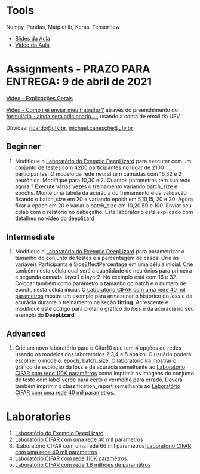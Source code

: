 # Tools

Numpy, Pandas, Matplotlib, Keras, Tensorflow

* [Slides da Aula](https://docs.google.com/presentation/d/e/2PACX-1vQmTWR8lje4hd619-gXVBJbwytqmMK8fzH9kpgqnww9QB7KcsC1pE0dh3aZXK3t_wA_f_EVI4ebBr0G/pub?start=false&loop=false&delayms=3000)
* [Vídeo da Aula](https://www.youtube.com/playlist?list=PL-khHIKnEw7NoOjYO5b11A_LJQ0Ot804R)

# Assignments - PRAZO PARA ENTREGA: 9 de abril de 2021

[Video - Explicações Gerais](https://www.youtube.com/watch?v=Ug38GG3g28Q&list=PL-khHIKnEw7MFqHmeA5HFFQkPeRYTyi3_&index=1)

[Video - Como irei enviar meu trabalho ?](https://youtu.be/WZLP5J2YEAg) através do preenchimento do [formulário - ainda será adicionado....](), usando a conta de email da UFV.


Dúvidas: ricardo@ufv.br, michael.canesche@ufv.br

## Beginner

1. Modifique o [Laboratório do Exemplo DeepLizard](https://colab.research.google.com/drive/1OdD34nvfzGAUjWvIpUh3XPULJ2eeyQSS?usp=sharing#scrollTo=rM3fT8otpMDh) para executar com um conjunto de testes com 4200 participantes no lugar de 2100 participantes. O modelo da rede neural tem camadas com 16,32 e 2 neurônios. Modifique para 10,30 e 2. Quantos parametros tem sua rede agora ? Execute várias vezes o treinamento variando batch_size e epochs. Monte uma tabela da acurácia do treinamento e da validação fixando o batch_size em 20 e variando epoch em 5,10,15, 20 e 30. Agora fixar a epoch em 20 e variar o batch_size em 10,20,50 e 100. Enviar seu colab com o relatório no cabeçalho. Este laboratório está explicado com detalhes no [video do deeplizard](https://www.youtube.com/watch?v=qFJeN9V1ZsI&t=1393s)

## Intermediate

1. Modifique o [Laboratório do Exemplo DeepLizard](https://colab.research.google.com/drive/1OdD34nvfzGAUjWvIpUh3XPULJ2eeyQSS?usp=sharing#scrollTo=rM3fT8otpMDh) para parametrizar o tamanho do conjunto de testes e a percentagem de casos. Crie as variáveis Participants e SideEffectPercentage em uma célula inicial. Crie também nesta célula qual será a quantidade de neurônios para primeira e segunda camada: layer1 e layer2. No exemplo está com 16 e 32. Colocar também como parametro o tamanho do batch e o numero de epoch, nesta célula inicial. O [Laboratório CIFAR com uma rede 40 mil parametros](https://colab.research.google.com/drive/1078yR52_eyGdAVCVgtmKAlnJHBhfBl09?usp=sharing) mostra um exemplo para armazenar o histórico do *loss* e da acurácia durante o treinamento na seção **fitting**. Acrescente e modifique este código para plotar o gráfico do *loss* e da acurácia no seu exemplo do **DeepLizard**. 

## Advanced

1. Crie um novo laboratório para o Cifar10 que tem 4 opções de redes usando os modelos dos laboratórios 2,3,4 e 5 abaixo. O usuário poderá escolher o modelo, epoch, batch_size. O laboratório irá mostrar o gráfico de evolução da loss e da acurácia semelhante ao [Laboratório CIFAR com rede 110K paramêtros](https://colab.research.google.com/drive/1Aifzc6B7fIE5m7T731qFZzviIoGSDQQj?usp=sharing) como imprimir as imagens do conjunto de teste com label verde para certo e vermelho para errado. Deverá também imprimir o classification_report semelhante ao [Laboratório CIFAR com uma rede 40 mil parametros](https://colab.research.google.com/drive/1078yR52_eyGdAVCVgtmKAlnJHBhfBl09?usp=sharing).


# Laboratories

1. [Laboratório do Exemplo DeepLizard](https://colab.research.google.com/drive/1OdD34nvfzGAUjWvIpUh3XPULJ2eeyQSS?usp=sharing#scrollTo=rM3fT8otpMDh)
2. [Laboratório CIFAR com uma rede 40 mil parametros](https://colab.research.google.com/drive/1078yR52_eyGdAVCVgtmKAlnJHBhfBl09?usp=sharing)
3. [Laboratório CIFAR com uma rede 66 mil parametros][Laboratório CIFAR com uma rede 40 mil parametros](https://colab.research.google.com/drive/1078yR52_eyGdAVCVgtmKAlnJHBhfBl09?usp=sharing)
4. [Laboratório CIFAR com rede 110K paramêtros](https://colab.research.google.com/drive/1Aifzc6B7fIE5m7T731qFZzviIoGSDQQj?usp=sharing). 
5. [Laboratório CIFAR com rede 1.6 milhões de paramêtros](https://colab.research.google.com/drive/11hDJ5NbBet9GyZHIHzD2HhYQdfBOVKnN?usp=sharing)


